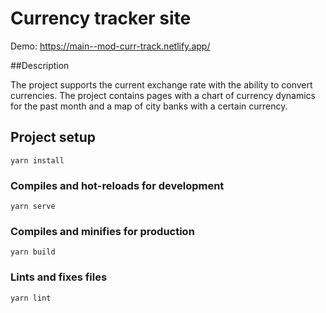 # Currency tracker site

Demo: https://main--mod-curr-track.netlify.app/

##Description

The project supports the current exchange rate with the ability to convert currencies. The project contains pages with a chart of currency dynamics for the past month and a map of city banks with a certain currency.

## Project setup

```
yarn install
```

### Compiles and hot-reloads for development

```
yarn serve
```

### Compiles and minifies for production

```
yarn build
```

### Lints and fixes files

```
yarn lint
```
